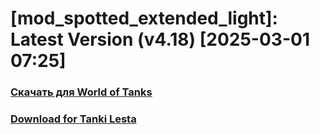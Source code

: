 # [mod_spotted_extended_light]: Latest Version (v4.18) [2025-03-01 07:25]
### [**Скачать для World of Tanks**](https://github.com/spoter/spoter-mods/releases/download/latest/mod_spotted_extended_light.zip)
### [**Download for Tanki Lesta**](https://github.com/spoter/spoter-mods/releases/download/latest/mod_spotted_extended_light_RU.zip)
#





